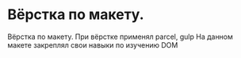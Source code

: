 # Вёрстка по макету.
Вёрстка по макету. 
При вёрстке применял parcel, gulp
На данном макете закреплял свои навыки по изучению DOM 
